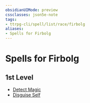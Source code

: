 ```yaml
---
obsidianUIMode: preview
cssclasses: json5e-note
tags:
- ttrpg-cli/spell/list/race/firbolg
aliases:
- Spells for Firbolg
---
```

# Spells for Firbolg

## 1st Level

- [Detect Magic](/3-Mechanics/CLI/Compendium/spells/detect-magic.md "PHB") 
- [Disguise Self](/3-Mechanics/CLI/Compendium/spells/disguise-self.md "PHB")